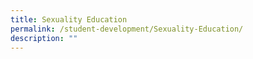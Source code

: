 ```yaml
---
title: Sexuality Education
permalink: /student-development/Sexuality-Education/
description: ""
---
```


